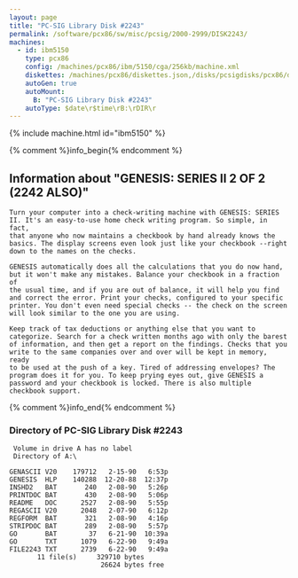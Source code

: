 ```yaml
---
layout: page
title: "PC-SIG Library Disk #2243"
permalink: /software/pcx86/sw/misc/pcsig/2000-2999/DISK2243/
machines:
  - id: ibm5150
    type: pcx86
    config: /machines/pcx86/ibm/5150/cga/256kb/machine.xml
    diskettes: /machines/pcx86/diskettes.json,/disks/pcsigdisks/pcx86/diskettes.json
    autoGen: true
    autoMount:
      B: "PC-SIG Library Disk #2243"
    autoType: $date\r$time\rB:\rDIR\r
---
```


{% include machine.html id="ibm5150" %}

{% comment %}info_begin{% endcomment %}

## Information about "GENESIS: SERIES II 2 OF 2 (2242 ALSO)"

    Turn your computer into a check-writing machine with GENESIS: SERIES
    II. It's an easy-to-use home check writing program. So simple, in fact,
    that anyone who now maintains a checkbook by hand already knows the
    basics. The display screens even look just like your checkbook --right
    down to the names on the checks.
    
    GENESIS automatically does all the calculations that you do now hand,
    but it won't make any mistakes. Balance your checkbook in a fraction of
    the usual time, and if you are out of balance, it will help you find
    and correct the error. Print your checks, configured to your specific
    printer. You don't even need special checks -- the check on the screen
    will look similar to the one you are using.
    
    Keep track of tax deductions or anything else that you want to
    categorize. Search for a check written months ago with only the barest
    of information, and then get a report on the findings. Checks that you
    write to the same companies over and over will be kept in memory, ready
    to be used at the push of a key. Tired of addressing envelopes? The
    program does it for you. To keep prying eyes out, give GENESIS a
    password and your checkbook is locked. There is also multiple
    checkbook support.
{% comment %}info_end{% endcomment %}


### Directory of PC-SIG Library Disk #2243

     Volume in drive A has no label
     Directory of A:\

    GENASCII V20    179712   2-15-90   6:53p
    GENESIS  HLP    140288  12-20-88  12:37p
    INSHD2   BAT       240   2-08-90   5:26p
    PRINTDOC BAT       430   2-08-90   5:06p
    README   DOC      2527   2-08-90   5:55p
    REGASCII V20      2048   2-07-90   6:12p
    REGFORM  BAT       321   2-08-90   4:16p
    STRIPDOC BAT       289   2-08-90   5:57p
    GO       BAT        37   6-21-90  10:39a
    GO       TXT      1079   6-22-90   9:49a
    FILE2243 TXT      2739   6-22-90   9:49a
           11 file(s)     329710 bytes
                           26624 bytes free
